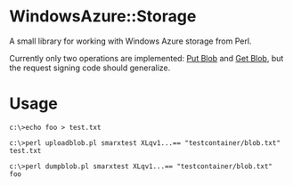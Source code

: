 WindowsAzure::Storage
=====================
A small library for working with Windows Azure storage from Perl.

Currently only two operations are implemented: [Put Blob](http://msdn.microsoft.com/en-us/library/dd179451.aspx) and [Get Blob](http://msdn.microsoft.com/en-us/library/dd179440.aspx), but the request signing code should generalize.

Usage
=====

    c:\>echo foo > test.txt

    c:\>perl uploadblob.pl smarxtest XLqv1...== "testcontainer/blob.txt" test.txt

    c:\>perl dumpblob.pl smarxtest XLqv1...== "testcontainer/blob.txt"
    foo